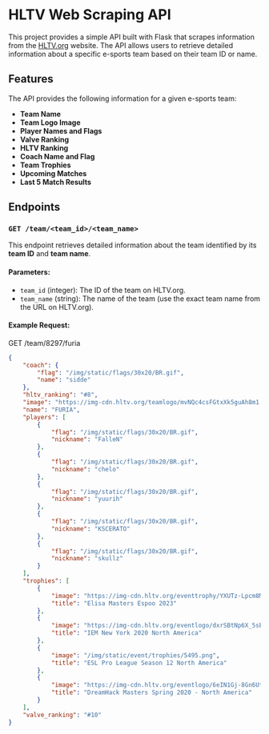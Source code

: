 # HLTV Web Scraping API

This project provides a simple API built with Flask that scrapes information from the [HLTV.org](https://www.hltv.org) website. The API allows users to retrieve detailed information about a specific e-sports team based on their team ID or name.

## Features

The API provides the following information for a given e-sports team:
- **Team Name**
- **Team Logo Image**
- **Player Names and Flags**
- **Valve Ranking**
- **HLTV Ranking**
- **Coach Name and Flag**
- **Team Trophies**
- **Upcoming Matches**
- **Last 5 Match Results**

## Endpoints

### `GET /team/<team_id>/<team_name>`

This endpoint retrieves detailed information about the team identified by its **team ID** and **team name**.

#### Parameters:
- `team_id` (integer): The ID of the team on HLTV.org.
- `team_name` (string): The name of the team (use the exact team name from the URL on HLTV.org).

#### Example Request:

GET /team/8297/furia

```json
{
    "coach": {
        "flag": "/img/static/flags/30x20/BR.gif",
        "name": "sidde"
    },
    "hltv_ranking": "#8",
    "image": "https://img-cdn.hltv.org/teamlogo/mvNQc4csFGtxXk5guAh8m1.svg?ixlib=java-2.1.0&s=11e5056829ad5d6c06c5961bbe76d20c",
    "name": "FURIA",
    "players": [
        {
            "flag": "/img/static/flags/30x20/BR.gif",
            "nickname": "FalleN"
        },
        {
            "flag": "/img/static/flags/30x20/BR.gif",
            "nickname": "chelo"
        },
        {
            "flag": "/img/static/flags/30x20/BR.gif",
            "nickname": "yuurih"
        },
        {
            "flag": "/img/static/flags/30x20/BR.gif",
            "nickname": "KSCERATO"
        },
        {
            "flag": "/img/static/flags/30x20/BR.gif",
            "nickname": "skullz"
        }
    ],
    "trophies": [
        {
            "image": "https://img-cdn.hltv.org/eventtrophy/YXUTz-Lpcm8MjEgmdjZk7u.png?ixlib=java-2.1.0&w=200&s=35b769e3537ae9f3f7151d60a7981190",
            "title": "Elisa Masters Espoo 2023"
        },
        {
            "image": "https://img-cdn.hltv.org/eventlogo/dxrSBtNp6X_5sEX_RtI-9F.png?ixlib=java-2.1.0&w=50&s=4495ad07a9c3477df3ddaab1ca012d0e",
            "title": "IEM New York 2020 North America"
        },
        {
            "image": "/img/static/event/trophies/5495.png",
            "title": "ESL Pro League Season 12 North America"
        },
        {
            "image": "https://img-cdn.hltv.org/eventlogo/6eIN1Gj-8Gn6UtQA4Jj5bt.png?ixlib=java-2.1.0&w=50&s=27a0947475d35ec2dd40499c75f77d15",
            "title": "DreamHack Masters Spring 2020 - North America"
        }
    ],
    "valve_ranking": "#10"
}
```